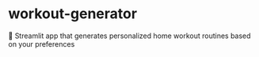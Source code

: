 # workout-generator
💪 Streamlit app that generates personalized home workout routines based on your preferences
